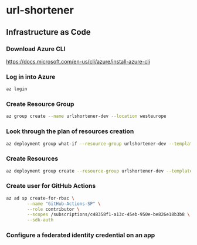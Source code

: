 # url-shortener

## Infrastructure as Code

### Download Azure CLI
https://docs.microsoft.com/en-us/cli/azure/install-azure-cli


### Log in into Azure

```bash
az login
```

### Create Resource Group

```bash
az group create --name urlshortener-dev --location westeurope
```

### Look through the plan of resources creation

```bash
az deployment group what-if --resource-group urlshortener-dev --template-file infrastructure/main.bicep
```

### Create Resources

```bash
az deployment group create --resource-group urlshortener-dev --template-file infrastructure/main.bicep
```

### Create user for GitHub Actions

```bash
az ad sp create-for-rbac \
        --name "GitHub-Actions-SP" \
        --role contributor \
        --scopes /subscriptions/c48358f1-a13c-45eb-950e-be826e18b3b8 \
        --sdk-auth
```

### Configure a federated identity credential on an app
